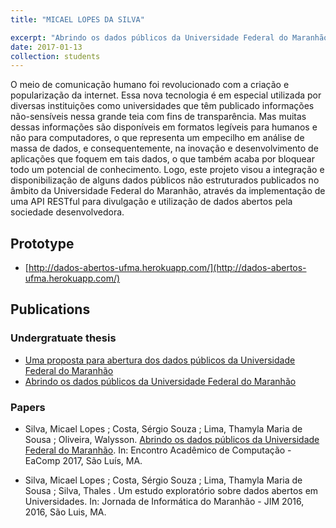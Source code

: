 ```yaml
---
title: "MICAEL LOPES DA SILVA"

excerpt: "Abrindo os dados públicos da Universidade Federal do Maranhão"
date: 2017-01-13
collection: students
---
```


O meio de comunicação humano foi revolucionado com a criação e popularização da internet.
Essa nova tecnologia é em especial utilizada por diversas instituições como universidades
que têm publicado informações não-sensíveis nessa grande teia com fins de transparência.
Mas muitas dessas informações são disponíveis em formatos legíveis para humanos e não
para computadores, o que representa um empecilho em análise de massa de dados, e
consequentemente, na inovação e desenvolvimento de aplicações que foquem em tais dados,
o que também acaba por bloquear todo um potencial de conhecimento. Logo, este projeto
visou a integração e disponibilização de alguns dados públicos não estruturados publicados
no âmbito da Universidade Federal do Maranhão, através da implementação de uma API
RESTful para divulgação e utilização de dados abertos pela sociedade desenvolvedora.

## Prototype

* [http://dados-abertos-ufma.herokuapp.com/](http://dados-abertos-ufma.herokuapp.com/)

## Publications

### Undergratuate thesis

* [Uma proposta para abertura dos dados públicos da
Universidade Federal do Maranhão](/files/publications/micael-monografia_1.pdf)
* [Abrindo os dados públicos da Universidade Federal do Maranhão](/files/publications/micael-monografia_2.pdf)


### Papers

* Silva, Micael Lopes ; Costa, Sérgio Souza ; Lima, Thamyla Maria de Sousa ; Oliveira, Walysson. [Abrindo os dados públicos da Universidade Federal do Maranhão](http://pet.ufma.br/eacomp_anais/wp-content/uploads/sites/7/2017/07/NEWAbrindo-os-dados-publicos-da-Universidade-Federal.pdf). In: Encontro Acadêmico de Computação - EaComp 2017, São Luís, MA. 

* Silva, Micael Lopes ; Costa, Sérgio Souza ; Lima, Thamyla Maria de Sousa ; Silva, Thales . Um estudo exploratório sobre dados abertos em Universidades. In: Jornada de Informática do Maranhão - JIM 2016, 2016, São Luis, MA.

